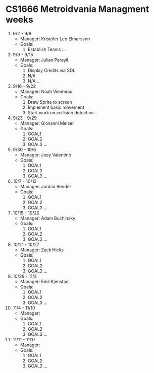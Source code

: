 # CS1666 Metroidvania Managment weeks

1. 9/2 - 9/8
	* Manager: Kristofer Leo Elmarsson
	* Goals:
		1. Establish Teams
		...
1. 9/9 - 9/15
	* Manager: Julian Parayil
	* Goals:
		1. Display Credits via SDL
		1. N/A
		1. N/A
		...
1. 9/16 - 9/22
	* Manager: Noah Vienneau
	* Goals:
		1. Draw Sprite to screen
		1. Implement basic movement
		1. Start work on collision detection
		...
1. 9/23 - 9/29
	* Manager: Giovanni Meiser
	* Goals:
		1. GOAL1
		1. GOAL2
		1. GOAL3
		...
1. 9/30 - 10/6
	* Manager: Joey Valentino
	* Goals:
		1. GOAL1
		1. GOAL2
		1. GOAL3
		...
1. 10/7 - 10/13
	* Manager: Jordan Bender
	* Goals:
		1. GOAL1
		1. GOAL2
		1. GOAL3
		...
1. 10/15 - 10/20
	* Manager: Adam Buchinsky
	* Goals:
		1. GOAL1
		1. GOAL2
		1. GOAL3
		...
1. 10/21 - 10/27
	* Manager: Zack Hicks
	* Goals:
		1. GOAL1
		1. GOAL2
		1. GOAL3
		...
1. 10/28 - 11/3
	* Manager: Emil Kjenstad
	* Goals:
		1. GOAL1
		1. GOAL2
		1. GOAL3
		...
1. 11/4 - 11/10
	* Manager:
	* Goals:
		1. GOAL1
		1. GOAL2
		1. GOAL3
		...
1. 11/11 - 11/17
	* Manager:
	* Goals:
		1. GOAL1
		1. GOAL2
		1. GOAL3
		...		
